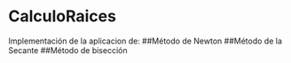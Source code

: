 # CalculoRaices
Implementación de la aplicacion de:
##Método de Newton
##Método de la Secante
##Método de bisección
